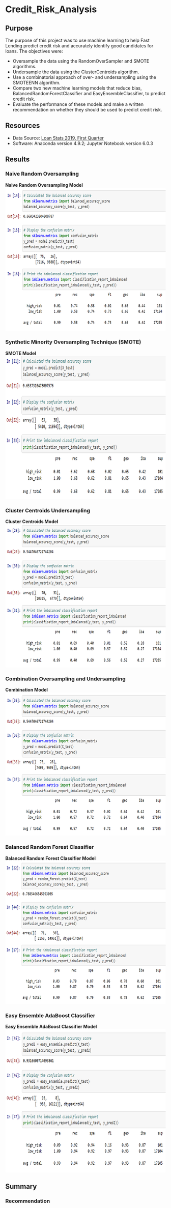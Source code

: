 # Credit_Risk_Analysis

## Purpose
The purpose of this project was to use machine learning to help Fast Lending predict credit risk and accurately identify good candidates for loans. The objectives were:
- Oversample the data using the RandomOverSampler and SMOTE algorithms.
- Undersample the data using the ClusterCentroids algorithm.
- Use a combinatorial approach of over- and undersampling using the SMOTEENN algorithm.
- Compare two new machine learning models that reduce bias, BalancedRandomForestClassifier and EasyEnsembleClassifier, to predict credit risk. 
- Evaluate the performance of these models and make a written recommendation on whether they should be used to predict credit risk.

## Resources
- Data Source: [Loan Stats 2019, First Quarter](Resources/LoanStats_2019Q1.csv)
- Software: Anaconda version 4.9.2; Jupyter Notebook version 6.0.3

## Results

### Naive Random Oversampling
<b>Naive Random Oversampling Model</b>
<br>
<img src="Resources/naive_oversampling.png" width="750" height="450"/>

### Synthetic Minority Oversampling Technique (SMOTE)
<b>SMOTE Model</b>
<br>
<img src="Resources/smote.png" width="750" height="450"/>

### Cluster Centroids Undersampling
<b>Cluster Centroids Model</b>
<br>
<img src="Resources/cluster_undersampling.png" width="750" height="450"/>

### Combination Oversampling and Undersampling
<b>Combination Model</b>
<br>
<img src="Resources/combo_sampling.png" width="750" height="450"/>

### Balanced Random Forest Classifier
<b>Balanced Random Forest Classifier Model</b>
<br>
<img src="Resources/balanced_random.png" width="750" height="450"/>

### Easy Ensemble AdaBoost Classifier
<b>Easy Ensemble AdaBoost Classifier Model</b>
<br>
<img src="Resources/easy_ensemble.png" width="750" height="450"/>

## Summary

### Recommendation
